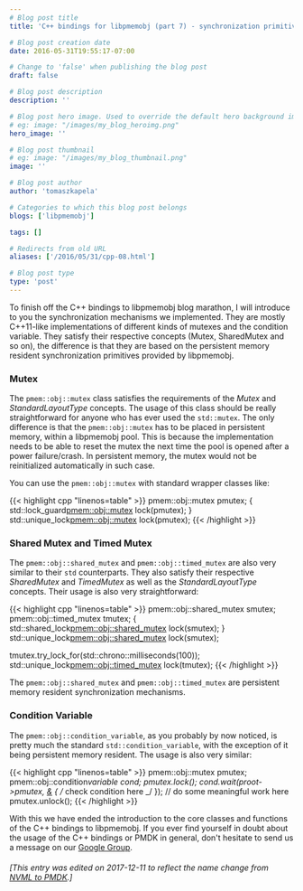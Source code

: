 ```yaml
---
# Blog post title
title: 'C++ bindings for libpmemobj (part 7) - synchronization primitives'

# Blog post creation date
date: 2016-05-31T19:55:17-07:00

# Change to 'false' when publishing the blog post
draft: false

# Blog post description
description: ''

# Blog post hero image. Used to override the default hero background image.
# eg: image: "/images/my_blog_heroimg.png"
hero_image: ''

# Blog post thumbnail
# eg: image: "/images/my_blog_thumbnail.png"
image: ''

# Blog post author
author: 'tomaszkapela'

# Categories to which this blog post belongs
blogs: ['libpmemobj']

tags: []

# Redirects from old URL
aliases: ['/2016/05/31/cpp-08.html']

# Blog post type
type: 'post'
---
```


To finish off the C++ bindings to libpmemobj blog marathon, I will introduce to
you the synchronization mechanisms we implemented. They are mostly C++11-like
implementations of different kinds of mutexes and the condition variable. They
satisfy their respective concepts (Mutex, SharedMutex and so on), the difference
is that they are based on the persistent memory resident synchronization
primitives provided by libpmemobj.

### Mutex

The `pmem::obj::mutex` class satisfies the requirements of the _Mutex_ and
_StandardLayoutType_ concepts. The usage of this class should be really
straightforward for anyone who has ever used the `std::mutex`. The only
difference is that the `pmem::obj::mutex` has to be placed in persistent memory,
within a libpmemobj pool. This is because the implementation needs to be able to
reset the mutex the next time the pool is opened after a power failure/crash.
In persistent memory, the mutex would not be reinitialized automatically in
such case.

You can use the `pmem::obj::mutex` with standard wrapper classes like:

{{< highlight cpp "linenos=table" >}}
pmem::obj::mutex pmutex;
{
std::lock_guard<pmem::obj::mutex> lock(pmutex);
}
std::unique_lock<pmem::obj::mutex> lock(pmutex);
{{< /highlight >}}

### Shared Mutex and Timed Mutex

The `pmem::obj::shared_mutex` and `pmem::obj::timed_mutex` are also very similar
to their `std` counterparts. They also satisfy their respective _SharedMutex_
and _TimedMutex_ as well as the _StandardLayoutType_ concepts. Their usage is
also very straightforward:

{{< highlight cpp "linenos=table" >}}
pmem::obj::shared_mutex smutex;
pmem::obj::timed_mutex tmutex;
{
std::shared_lock<pmem::obj::shared_mutex> lock(smutex);
}
std::unique_lock<pmem::obj::shared_mutex> lock(smutex);

tmutex.try_lock_for(std::chrono::milliseconds(100));
std::unique_lock<pmem::obj::timed_mutex> lock(tmutex);
{{< /highlight >}}

The `pmem::obj::shared_mutex` and `pmem::obj::timed_mutex` are persistent
memory resident synchronization mechanisms.

### Condition Variable

The `pmem::obj::condition_variable`, as you probably by now noticed, is pretty
much the standard `std::condition_variable`, with the exception of it being
persistent memory resident. The usage is also very similar:

{{< highlight cpp "linenos=table" >}}
pmem::obj::mutex pmutex;
pmem::obj::condition*variable cond;
pmutex.lock();
cond.wait(proot->pmutex, [&]() { /* check condition here \_/ });
// do some meaningful work here
pmutex.unlock();
{{< /highlight >}}

With this we have ended the introduction to the core classes and functions of
the C++ bindings to libpmemobj. If you ever find yourself in doubt about the
usage of the C++ bindings or PMDK in general, don't hesitate to send us a
message on our [Google Group][33a989a9].

[33a989a9]: https://groups.google.com/forum/#!forum/pmem 'Pmem Google Group'

###### [This entry was edited on 2017-12-11 to reflect the name change from [NVML to PMDK](/blog/2017/12/announcing-the-persistent-memory-development-kit).]
